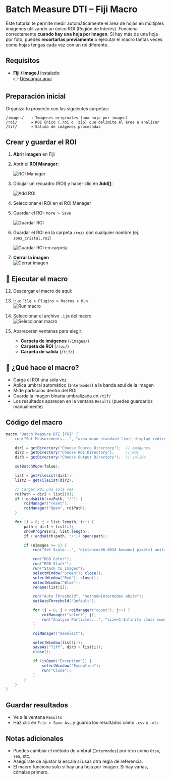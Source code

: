 # Batch Measure DTI – Fiji Macro

Este tutorial te permite medir automáticamente el área de hojas en múltiples imágenes utilizando un único ROI (Región de Interés). Funciona correctamente **cuando hay una hoja por imagen**. Si hay más de una hoja por foto, puedes **recortarlas previamente** o ejecutar el macro tantas veces como hojas tengas cada vez con un roi diferente.

## Requisitos

- **Fiji / ImageJ** instalado:  
  👉 [Descargar aquí](https://imagej.net/software/fiji/downloads)

## Preparación inicial

Organiza tu proyecto con las siguientes carpetas:

```
/images/   → Imágenes originales (una hoja por imagen)
/roi/      → ROI único (.roi o .zip) que delimite el área a analizar
/tif/      → Salida de imágenes procesadas
```

## Crear y guardar el ROI

1. **Abrir imagen** en Fiji  
2. Abrir el **ROI Manager**:
   
   ![ROI Manager](img/Imagen1.png?raw=true "Abrir ROI Manager")

4. Dibujar un recuadro (ROI) y hacer clic en **Add[]**:
    
   ![Add ROI](img/Imagen2.png?raw=true "Añadir ROI")

6. Seleccionar el ROI en el ROI Manager  
7. Guardar el ROI: `More > Save`
   
   ![Guardar ROI](img/Imagen3.png?raw=true "Guardar ROI")

9. Guardar el ROI en la carpeta `/roi/` con cualquier nombre (ej. `zona_cristal.roi`)
    
   ![Guardar ROI en carpeta](img/Imagen4.png?raw=true "Guardar en carpeta")

11. **Cerrar la imagen**  
   ![Cerrar imagen](img/Imagen5.png?raw=true "Cerrar imagen")

## 🧪 Ejecutar el macro

12. Descargar el macro de aquí: 
8. Ir a: `File > Plugins > Macros > Run`  
   ![Run macro](img/Imagen8.png?raw=true "Ejecutar macro")

9. Seleccionar el archivo `.ijm` del macro  
   ![Seleccionar macro](img/Imagen9.png?raw=true "Seleccionar macro")

10. Aparecerán ventanas para elegir:
    - **Carpeta de imágenes** (`/images/`)
    - **Carpeta de ROI** (`/roi/`)
    - **Carpeta de salida** (`/tif/`)

## 🧠 ¿Qué hace el macro?

- Carga el ROI una sola vez
- Aplica umbral automático (`Intermodes`) a la banda azul de la imagen
- Mide partículas dentro del ROI
- Guarda la imagen binaria umbralizada en `/tif/`
- Los resultados aparecen en la ventana `Results` (puedes guardarlos manualmente)

## Código del macro

```java
macro "Batch Measure DTI [F6]" {
    run("Set Measurements...", "area mean standard limit display redirect=None decimal=3");

    dir1 = getDirectory("Choose Source Directory");  // imágenes
    dir2 = getDirectory("Choose ROI Directory");     // ROI
    dir3 = getDirectory("Choose Output Directory");  // salida

    setBatchMode(false);

    list = getFileList(dir1);
    list2 = getFileList(dir2);

    // Cargar ROI una sola vez
    roiPath = dir2 + list2[0];
    if (!endsWith(roiPath, "/")) {
        roiManager("reset");
        roiManager("Open", roiPath);
    }

    for (i = 0; i < list.length; i++) {
        path = dir1 + list[i];
        showProgress(i, list.length);
        if (!endsWith(path, "/")) open(path);

        if (nImages >= 1) {
            run("Set Scale...", "distance=66.0034 known=1 pixel=1 unit=cm");

            run("RGB Color");
            run("RGB Stack");
            run("Stack to Images");
            selectWindow("Green"); close();
            selectWindow("Red"); close();
            selectWindow("Blue");
            rename(list[i]);

            run("Auto Threshold", "method=Intermodes white");
            setAutoThreshold("Default");

            for (j = 0; j < roiManager("count"); j++) {
                roiManager("select", j);
                run("Analyze Particles...", "size=1-Infinity clear summarize");
            }

            roiManager("deselect");

            selectWindow(list[i]);
            saveAs("Tiff", dir3 + list[i]);
            close();

            if (isOpen("Exception")) {
                selectWindow("Exception");
                run("Close");
            }
        }
    }
}
```

## Guardar resultados

- Ve a la ventana `Results`
- Haz clic en `File > Save As…` y guarda los resultados como `.csv` o `.xls`

## Notas adicionales

- Puedes cambiar el método de umbral (`Intermodes`) por otro como `Otsu`, `Yen`, etc.
- Asegúrate de ajustar la escala si usas otra regla de referencia.
- El macro funciona solo si hay una hoja por imagen. Si hay varias, córtalas primero.

